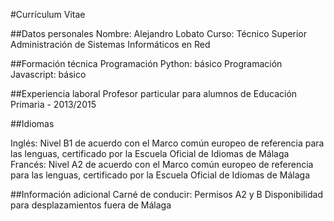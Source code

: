 

#Currículum Vitae

##Datos personales Nombre: Alejandro Lobato Curso: Técnico Superior Administración de Sistemas Informáticos en Red

##Formación técnica Programación Python: básico Programación Javascript: básico

##Experiencia laboral Profesor particular para alumnos de Educación Primaria - 2013/2015

##Idiomas

Inglés: Nivel B1 de acuerdo con el Marco común europeo de referencia para las lenguas, certificado por la Escuela Oficial de Idiomas de Málaga Francés: Nivel A2 de acuerdo con el Marco común europeo de referencia para las lenguas, certificado por la Escuela Oficial de Idiomas de Málaga

##Información adicional Carné de conducir: Permisos A2 y B Disponibilidad para desplazamientos fuera de Málaga
